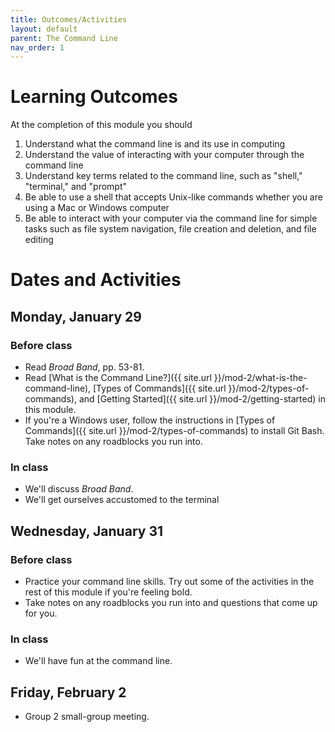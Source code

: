 ```yaml
---
title: Outcomes/Activities
layout: default
parent: The Command Line
nav_order: 1
---
```

# Learning Outcomes

At the completion of this module you should

1.  Understand what the command line is and its use in computing
2.  Understand the value of interacting with your computer through the command line
3.  Understand key terms related to the command line, such as "shell," "terminal," and "prompt"
4.  Be able to use a shell that accepts Unix-like commands whether you are using a Mac or Windows computer
5.  Be able to interact with your computer via the command line for simple tasks such as file system navigation, file creation and deletion, and file editing

# Dates and Activities

## Monday, January 29

### Before class

- Read *Broad Band*, pp. 53-81.
- Read [What is the Command Line?]({{ site.url }}/mod-2/what-is-the-command-line), [Types of Commands]({{ site.url }}/mod-2/types-of-commands), and [Getting Started]({{ site.url }}/mod-2/getting-started) in this module.
- If you're a Windows user, follow the instructions in [Types of Commands]({{ site.url }}/mod-2/types-of-commands) to install Git Bash. Take notes on any roadblocks you run into.

### In class

- We'll discuss *Broad Band*.
- We'll get ourselves accustomed to the terminal

<!-- ### Product

- tbd -->

## Wednesday, January 31

### Before class

- Practice your command line skills. Try out some of the activities in the rest of this module if you're feeling bold.
- Take notes on any roadblocks you run into and questions that come up for you.

### In class

- We'll have fun at the command line.

<!-- ### Product

- tbd -->

## Friday, February 2

- Group 2 small-group meeting.